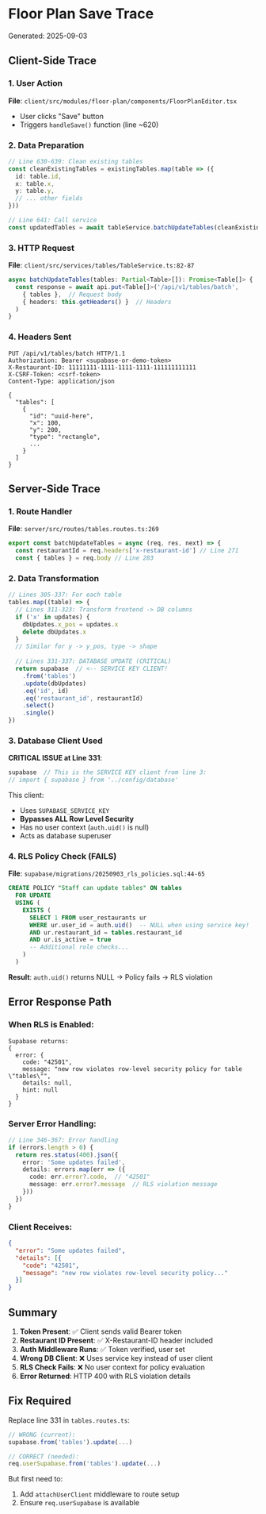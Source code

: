 # Floor Plan Save Trace
Generated: 2025-09-03

## Client-Side Trace

### 1. User Action
**File**: `client/src/modules/floor-plan/components/FloorPlanEditor.tsx`
- User clicks "Save" button
- Triggers `handleSave()` function (line ~620)

### 2. Data Preparation
```typescript
// Line 630-639: Clean existing tables
const cleanExistingTables = existingTables.map(table => ({
  id: table.id,
  x: table.x,
  y: table.y,
  // ... other fields
}))

// Line 641: Call service
const updatedTables = await tableService.batchUpdateTables(cleanExistingTables)
```

### 3. HTTP Request
**File**: `client/src/services/tables/TableService.ts:82-87`
```typescript
async batchUpdateTables(tables: Partial<Table>[]): Promise<Table[]> {
  const response = await api.put<Table[]>('/api/v1/tables/batch', 
    { tables },  // Request body
    { headers: this.getHeaders() }  // Headers
  )
}
```

### 4. Headers Sent
```http
PUT /api/v1/tables/batch HTTP/1.1
Authorization: Bearer <supabase-or-demo-token>
X-Restaurant-ID: 11111111-1111-1111-1111-111111111111
X-CSRF-Token: <csrf-token>
Content-Type: application/json

{
  "tables": [
    {
      "id": "uuid-here",
      "x": 100,
      "y": 200,
      "type": "rectangle",
      ...
    }
  ]
}
```

## Server-Side Trace

### 1. Route Handler
**File**: `server/src/routes/tables.routes.ts:269`

```typescript
export const batchUpdateTables = async (req, res, next) => {
  const restaurantId = req.headers['x-restaurant-id'] // Line 271
  const { tables } = req.body // Line 283
```

### 2. Data Transformation
```typescript
// Lines 305-337: For each table
tables.map((table) => {
  // Lines 311-323: Transform frontend -> DB columns
  if ('x' in updates) {
    dbUpdates.x_pos = updates.x
    delete dbUpdates.x
  }
  // Similar for y -> y_pos, type -> shape
  
  // Lines 331-337: DATABASE UPDATE (CRITICAL)
  return supabase  // <-- SERVICE KEY CLIENT!
    .from('tables')
    .update(dbUpdates)
    .eq('id', id)
    .eq('restaurant_id', restaurantId)
    .select()
    .single()
})
```

### 3. Database Client Used
**CRITICAL ISSUE at Line 331**:
```typescript
supabase  // This is the SERVICE KEY client from line 3:
// import { supabase } from '../config/database'
```

This client:
- Uses `SUPABASE_SERVICE_KEY`
- **Bypasses ALL Row Level Security**
- Has no user context (`auth.uid()` is null)
- Acts as database superuser

### 4. RLS Policy Check (FAILS)
**File**: `supabase/migrations/20250903_rls_policies.sql:44-65`

```sql
CREATE POLICY "Staff can update tables" ON tables
  FOR UPDATE
  USING (
    EXISTS (
      SELECT 1 FROM user_restaurants ur
      WHERE ur.user_id = auth.uid()  -- NULL when using service key!
      AND ur.restaurant_id = tables.restaurant_id
      AND ur.is_active = true
      -- Additional role checks...
    )
  )
```

**Result**: `auth.uid()` returns NULL → Policy fails → RLS violation

## Error Response Path

### When RLS is Enabled:
```
Supabase returns:
{
  error: {
    code: "42501",
    message: "new row violates row-level security policy for table \"tables\"",
    details: null,
    hint: null
  }
}
```

### Server Error Handling:
```typescript
// Line 346-367: Error handling
if (errors.length > 0) {
  return res.status(400).json({ 
    error: 'Some updates failed', 
    details: errors.map(err => ({
      code: err.error?.code,  // "42501"
      message: err.error?.message  // RLS violation message
    }))
  })
}
```

### Client Receives:
```json
{
  "error": "Some updates failed",
  "details": [{
    "code": "42501",
    "message": "new row violates row-level security policy..."
  }]
}
```

## Summary

1. **Token Present**: ✅ Client sends valid Bearer token
2. **Restaurant ID Present**: ✅ X-Restaurant-ID header included
3. **Auth Middleware Runs**: ✅ Token verified, user set
4. **Wrong DB Client**: ❌ Uses service key instead of user client
5. **RLS Check Fails**: ❌ No user context for policy evaluation
6. **Error Returned**: HTTP 400 with RLS violation details

## Fix Required

Replace line 331 in `tables.routes.ts`:
```typescript
// WRONG (current):
supabase.from('tables').update(...)

// CORRECT (needed):
req.userSupabase.from('tables').update(...)
```

But first need to:
1. Add `attachUserClient` middleware to route setup
2. Ensure `req.userSupabase` is available